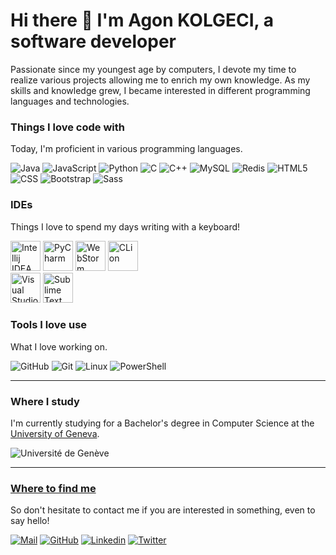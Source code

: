 # Hi there 👋 I'm Agon KOLGECI, a software developer

Passionate since my youngest age by computers, I devote my time to realize various projects allowing me to enrich my own knowledge.
As my skills and knowledge grew, I became interested in different programming languages and technologies. 

### Things I love code with
Today, I'm proficient in various programming languages.

<div display="flex">
    <img src="https://img.shields.io/badge/Java-ED8B00?style=for-the-badge&logo=openjdk&logoColor=white" alt="Java"/>
    <img src="https://img.shields.io/badge/JavaScript-323330?style=for-the-badge&logo=javascript&logoColor=F7DF1E" alt="JavaScript"/>
    <img src="https://img.shields.io/badge/Python-3776AB?style=for-the-badge&logo=python&logoColor=white" alt="Python"/>
    <img src="https://img.shields.io/badge/C-00599C?style=for-the-badge&logo=c&logoColor=white" alt="C"/>
    <img src="https://img.shields.io/badge/C%2B%2B-00599C?style=for-the-badge&logo=c%2B%2B&logoColor=white" alt="C++"/>
    <img src="https://img.shields.io/badge/MySQL-00000F?style=for-the-badge&logo=mysql&logoColor=white" alt="MySQL"/>
    <img src="https://img.shields.io/badge/redis-%23DD0031.svg?&style=for-the-badge&logo=redis&logoColor=white" alt="Redis"/>
    <img src="https://img.shields.io/badge/HTML-239120?style=for-the-badge&logo=html5&logoColor=white" alt="HTML5"/>
    <img src="https://img.shields.io/badge/CSS-239120?&style=for-the-badge&logo=css3&logoColor=white" alt="CSS"/>
    <img src="https://img.shields.io/badge/Bootstrap-563D7C?style=for-the-badge&logo=bootstrap&logoColor=white" alt="Bootstrap"/>
    <img src="https://img.shields.io/badge/Sass-CC6699?style=for-the-badge&logo=sass&logoColor=white" alt="Sass"/>
</div>

### IDEs
Things I love to spend my days writing with a keyboard!

<div display="flex">
    <img width="48" height="48" src="https://upload.wikimedia.org/wikipedia/commons/thumb/9/9c/IntelliJ_IDEA_Icon.svg/langfr-330px-IntelliJ_IDEA_Icon.svg.png" alt="Intellij IDEA"/>
    <img width="48" height="48" src="https://upload.wikimedia.org/wikipedia/commons/thumb/1/1d/PyCharm_Icon.svg/langfr-1024px-PyCharm_Icon.svg.png" alt="PyCharm"/>
    <img width="48" height="48" src="https://upload.wikimedia.org/wikipedia/commons/thumb/7/71/WebStorm_Icon.png/1024px-WebStorm_Icon.png" alt="WebStorm"/>
    <img width="48" height="48" src="https://upload.wikimedia.org/wikipedia/commons/thumb/6/62/Clion.svg/1200px-Clion.svg.png" alt="CLion"/>
    <br/>
    <img width="48" height="48" src="https://cdn.worldvectorlogo.com/logos/visual-studio-code-1-1.svg" alt="Visual Studio Code"/>
    <img width="48" height="48" src="https://upload.wikimedia.org/wikipedia/fr/7/78/Sublime_text_logo.png" alt="Sublime Text"/>

</div>

### Tools I love use
What I love working on.

<div display="flex">
    <img src="https://img.shields.io/badge/GitHub-100000?style=for-the-badge&logo=github&logoColor=white" alt="GitHub"/>
    <img src="https://img.shields.io/badge/GIT-E44C30?style=for-the-badge&logo=git&logoColor=white" alt="Git"/>
    <img src="https://img.shields.io/badge/Linux-FCC624?style=for-the-badge&logo=linux&logoColor=black" alt="Linux"/>
    <img src="https://img.shields.io/badge/powershell-5391FE?style=for-the-badge&logo=powershell&logoColor=white" alt="PowerShell"/>
</div>

---

### Where I study


I'm currently studying for a Bachelor's degree in Computer Science at the [University of Geneva](https://unige.ch/).

<img src="https://upload.wikimedia.org/wikipedia/fr/d/d2/Universit%C3%A9_de_Gen%C3%A8ve_%28logo%29.svg" alt="Université de Genève"/>

---

### [Where to find me](https://agonkolgeci.com/)
So don't hesitate to contact me if you are interested in something, even to say hello!

<div display="flex">
    <a href="mailto:contact@agonkolgeci.com" target="_blank"><img src="https://img.shields.io/badge/Gmail-D14836?style=for-the-badge&logo=gmail&logoColor=white" alt="Mail"/></a>
    <a href="https://github.com/agonkolgeci" target="_blank"><img src="https://img.shields.io/badge/GitHub-100000?style=for-the-badge&logo=github&logoColor=white" alt="GitHub"/></a>
    <a href="https://www.linkedin.com/in/agon-kolgeci-193aa2266/" target="_blank"><img src="https://img.shields.io/badge/LinkedIn-0077B5?style=for-the-badge&logo=linkedin&logoColor=white" alt="Linkedin" target="_blank"/></a>
    <a href="https://twitter.com/agon_kolgeci" target="_blank"><img src="https://img.shields.io/badge/Twitter-1DA1F2?style=for-the-badge&logo=twitter&logoColor=white" alt="Twitter"/></a>
</div>
